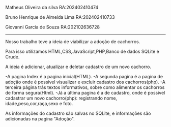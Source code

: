 Matheus Oliveira da silva  RA:202402410474

Bruno Henrique de Almeida Lima  RA:202402410733	

Giovanni Garcia de Souza  RA:202102636728

----------------------------------------------------------------------------
Nosso trabalho teve a ideia de viabilizar a adoção de cachorros.

Para isso utilizamos HTML,CSS,JavaScript,PHP,Banco de dados SQLite e Crude.

A ideia é adicionar, atualizar e deletar cadastro de um novo cachorro.

-A pagina Index é a pagina inicial(HTML).
-A segunda pagina é a pagina de adoção onde é possivel visualizar e excluir cadastro dos cachorros(php).
-A terceira página trás textos informativos, sobre como alimentar os cachorros de forma segura(Html).
-Já a última pagina é a de cadastro, onde é possivel cadastrar um novo cachorro(php): registrando nome, idade,peso,cor,raça,sexo e foto.

As informações do cadastro são salvas no SQLite, e informações são adicionadas na pagina "Adoção".
